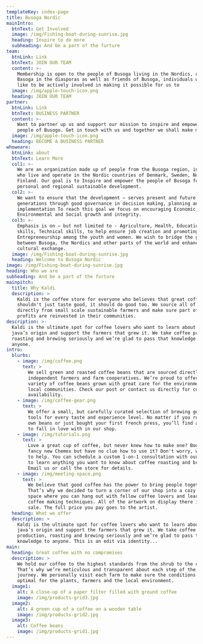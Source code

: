 ```yaml
---
templateKey: index-page
title: Busoga Nordic
mainIntro:
  btnText: Get Involved
  image: /img/Fishing-boat-during-sunrise.jpg
  heading: Inspire to do more
  subheading: And be a part of the furture
team:
  btnLink: Link
  btnText: JOIN OUR TEAM
  content: >-
    Membership is open to the people of Busoga living in the Nordics, other
    Basoga in the diasporas as well as friends of Busoga, individuals who would
    like to be actively involved in making it possible for us to
  image: /img/apple-touch-icon.png
  heading: JOIN OUR TEAM
partner:
  btnLink: Link
  btnText: BUSINESS PARTNER
  content: >-
    Want to partner up us and support our mission to inspire and empower the
    people of Busogo. Get in touch with us and together we shall make magic.
  image: /img/apple-touch-icon.png
  heading: BECOME A BUSINESS PARTNER
whoweare:
  btnLink: about
  btnText: Learn More
  col1: >-
    We are an organization made up of people from the Busoga region, in Uganda,
    who live and operate in the Nordic countries of Denmark, Sweden, Norway and
    Finland. Our goal is to Inspire and empower the people of Busoga for
    personal and regional sustainable development.
  col2: >-
    We want to ensure that the development – serves present and future
    generations through good governance in decision making, planning and
    implementation To reach this goal we focus on encouraging Economic,
    Environmental and Social growth and integrity.
  col3: >-
    Emphasis is on – but not limited to - Agriculture, Health, Education, IT
    skills, Technical skills, to help ensure job creation and promoting
    Entrepreneurship among the youth and women. We wish to bridge the gapb
    between Busoga, the Nordics and other parts of the world and enhance mutual
    cultural exchange.
  image: /img/Fishing-boat-during-sunrise.jpg
  heading: Welcome to Busoga Nordic
image: /img/Fishing-boat-during-sunrise.jpg
heading: Who we are
subheading: And be a part of the furture
mainpitch:
  title: Why Kaldi
  description: >
    Kaldi is the coffee store for everyone who believes that great coffee
    shouldn't just taste good, it should do good too. We source all of our beans
    directly from small scale sustainable farmers and make sure part of the
    profits are reinvested in their communities.
description: >-
  Kaldi is the ultimate spot for coffee lovers who want to learn about their
  java’s origin and support the farmers that grew it. We take coffee production,
  roasting and brewing seriously and we’re glad to pass that knowledge to
  anyone.
intro:
  blurbs:
    - image: /img/coffee.png
      text: >
        We sell green and roasted coffee beans that are sourced directly from
        independent farmers and farm cooperatives. We’re proud to offer a
        variety of coffee beans grown with great care for the environment and
        local communities. Check our post or contact us directly for current
        availability.
    - image: /img/coffee-gear.png
      text: >
        We offer a small, but carefully curated selection of brewing gear and
        tools for every taste and experience level. No matter if you roast your
        own beans or just bought your first french press, you’ll find a gadget
        to fall in love with in our shop.
    - image: /img/tutorials.png
      text: >
        Love a great cup of coffee, but never knew how to make one? Bought a
        fancy new Chemex but have no clue how to use it? Don't worry, we’re here
        to help. You can schedule a custom 1-on-1 consultation with our baristas
        to learn anything you want to know about coffee roasting and brewing.
        Email us or call the store for details.
    - image: /img/meeting-space.png
      text: >
        We believe that good coffee has the power to bring people together.
        That’s why we decided to turn a corner of our shop into a cozy meeting
        space where you can hang out with fellow coffee lovers and learn about
        coffee making techniques. All of the artwork on display there is for
        sale. The full price you pay goes to the artist.
  heading: What we offer
  description: >
    Kaldi is the ultimate spot for coffee lovers who want to learn about their
    java’s origin and support the farmers that grew it. We take coffee
    production, roasting and brewing seriously and we’re glad to pass that
    knowledge to anyone. This is an edit via identity...
main:
  heading: Great coffee with no compromises
  description: >
    We hold our coffee to the highest standards from the shrub to the cup.
    That’s why we’re meticulous and transparent about each step of the coffee’s
    journey. We personally visit each farm to make sure the conditions are
    optimal for the plants, farmers and the local environment.
  image1:
    alt: A close-up of a paper filter filled with ground coffee
    image: /img/products-grid3.jpg
  image2:
    alt: A green cup of a coffee on a wooden table
    image: /img/products-grid2.jpg
  image3:
    alt: Coffee beans
    image: /img/products-grid1.jpg
---
```


